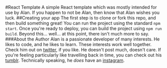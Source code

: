 #React Template
A simple React template which was mostly intended for use by Alan. If you happen to not be Alan, then know that Alan wishes you luck.
##Creating your app
The first step is to clone or fork this repo, and then build something great!
You can run the project using the standard `npm start`. Once you're ready to deploy, you can build the project using `npm run build`. Beyond this... well... at this point, there isn't much more to say.
###About the Author
Alan is a passionate developer of many interests. He likes to code, and he likes to learn. These interests work well together. Check him out on [twitter](https://twitter.com/alanandroid), if you like. He doesn't post much, doesn't care. If you're feeling particularly like travelling back in time, you can check out his [tumblr](https://alanandroid.tumblr.com/). Technically speaking, he *does* have an [instagram](https://www.instagram.com/alanandroid/).